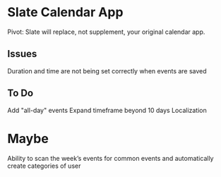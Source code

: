 # Slate Calendar App
Pivot: Slate will replace, not supplement, your original calendar app.

## Issues
Duration and time are not being set correctly when events are saved

## To Do
Add "all-day" events
Expand timeframe beyond 10 days
Localization

# Maybe
Ability to scan the week’s events for common events and automatically create categories of user
